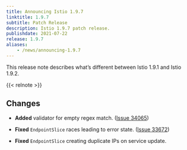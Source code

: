 ```yaml
---
title: Announcing Istio 1.9.7
linktitle: 1.9.7
subtitle: Patch Release
description: Istio 1.9.7 patch release.
publishdate: 2021-07-22
release: 1.9.7
aliases:
    - /news/announcing-1.9.7
---
```


This release note describes what’s different between Istio 1.9.1 and Istio 1.9.2.

{{< relnote >}}

## Changes

- **Added** validator for empty regex match. ([Issue 34065](https://github.com/istio/istio/issues/34065))

- **Fixed** `EndpointSlice` races leading to error state. ([Issue 33672](https://github.com/istio/istio/issues/33672))

- **Fixed** `EndpointSlice` creating duplicate IPs on service update.
